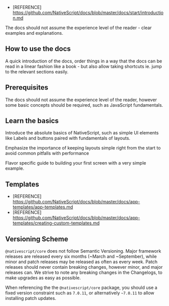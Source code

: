 * [REFERENCE] https://github.com/NativeScript/docs/blob/master/docs/start/introduction.md

The docs should not assume the experience level of the reader - clear examples and explanations.

## How to use the docs 

A quick introduction of the docs, order things in a way that the docs can be read in a linear fashion like a book - but also allow taking shortcuts ie. jump to the relevant sections easily.

## Prerequisites

The docs should not assume the experience level of the reader, however some basic concepts should be required, such as JavaScript fundamentals.

## Learn the basics

Introduce the absolute basics of NativeScript, such as simple UI elements like Labels and buttons paired with fundamentals of layouts.

Emphasize the importance of keeping layouts simple right from the start to avoid common pitfalls with performance

Flavor specific guide to building your first screen with a very simple example.

## Templates

* [REFERENCE] https://github.com/NativeScript/docs/blob/master/docs/app-templates/app-templates.md
* [REFERENCE] https://github.com/NativeScript/docs/blob/master/docs/app-templates/creating-custom-templates.md

## Versioning Scheme

`@nativescript/core` does not follow Semantic Versioning. Major framework releases are released every six months (~March and ~September), while minor and patch releases may be released as often as every week. Patch releases should never contain breaking changes, however minor, and major releases can. We strive to note any breaking changes in the Changelogs, to make upgrades as easy as possible.

When referencing the the `@nativescript/core` package, you should use a fixed version constraint such as `7.0.11`, or alternatively `~7.0.11` to allow installing patch updates.